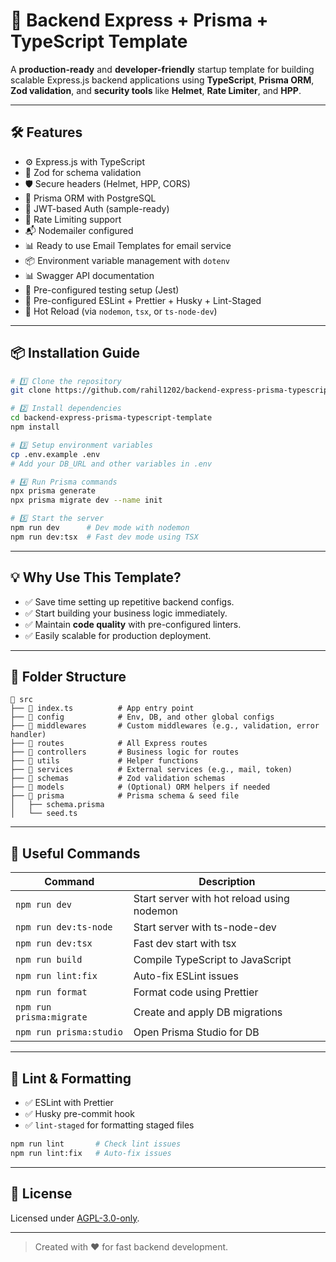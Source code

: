 
# 🚀 Backend Express + Prisma + TypeScript Template

A **production-ready** and **developer-friendly** startup template for building scalable Express.js backend applications using **TypeScript**, **Prisma ORM**, **Zod validation**, and **security tools** like **Helmet**, **Rate Limiter**, and **HPP**.

---

## 🛠️ Features

- ⚙️ Express.js with TypeScript
- 🧠 Zod for schema validation
- 🛡️ Secure headers (Helmet, HPP, CORS)
- 🧱 Prisma ORM with PostgreSQL
- 🔐 JWT-based Auth (sample-ready)
- 🚦 Rate Limiting support
- 📬 Nodemailer configured
- 📊 Ready to use Email Templates for email service
- 📦 Environment variable management with `dotenv`
- 📊 Swagger API documentation
- 🧪 Pre-configured testing setup (Jest)
- 🧹 Pre-configured ESLint + Prettier + Husky + Lint-Staged
- 🔄 Hot Reload (via `nodemon`, `tsx`, or `ts-node-dev`)

---

## 📦 Installation Guide

```bash
# 1️⃣ Clone the repository
git clone https://github.com/rahil1202/backend-express-prisma-typescript-template.git

# 2️⃣ Install dependencies
cd backend-express-prisma-typescript-template
npm install

# 3️⃣ Setup environment variables
cp .env.example .env
# Add your DB_URL and other variables in .env

# 4️⃣ Run Prisma commands
npx prisma generate
npx prisma migrate dev --name init

# 5️⃣ Start the server
npm run dev      # Dev mode with nodemon
npm run dev:tsx  # Fast dev mode using TSX
```

---

## 💡 Why Use This Template?

- ✅ Save time setting up repetitive backend configs.
- ✅ Start building your business logic immediately.
- ✅ Maintain **code quality** with pre-configured linters.
- ✅ Easily scalable for production deployment.

---

## 📂 Folder Structure

```
📁 src
├── 📄 index.ts          # App entry point
├── 📁 config            # Env, DB, and other global configs
├── 📁 middlewares       # Custom middlewares (e.g., validation, error handler)
├── 📁 routes            # All Express routes
├── 📁 controllers       # Business logic for routes
├── 📁 utils             # Helper functions
├── 📁 services          # External services (e.g., mail, token)
├── 📁 schemas           # Zod validation schemas
├── 📁 models            # (Optional) ORM helpers if needed
├── 📁 prisma            # Prisma schema & seed file
│   ├── schema.prisma
│   └── seed.ts
```

---

## 🔧 Useful Commands

| Command                  | Description                                |
| ------------------------ | ------------------------------------------ |
| `npm run dev`            | Start server with hot reload using nodemon |
| `npm run dev:ts-node`    | Start server with ts-node-dev              |
| `npm run dev:tsx`        | Fast dev start with tsx                    |
| `npm run build`          | Compile TypeScript to JavaScript           |
| `npm run lint:fix`       | Auto-fix ESLint issues                     |
| `npm run format`         | Format code using Prettier                 |
| `npm run prisma:migrate` | Create and apply DB migrations             |
| `npm run prisma:studio`  | Open Prisma Studio for DB                  |

---

## 🧪 Lint & Formatting

- ✅ ESLint with Prettier
- ✅ Husky pre-commit hook
- ✅ `lint-staged` for formatting staged files

```bash
npm run lint       # Check lint issues
npm run lint:fix   # Auto-fix issues
```

---

## 📝 License

Licensed under [AGPL-3.0-only](LICENSE).

---

> Created with ❤️ for fast backend development.
